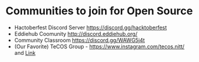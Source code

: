 # Communities to join for Open Source

- Hactoberfest Discord Server https://discord.gg/hacktoberfest
- Eddiehub Coomunity http://discord.eddiehub.org/
- Community Classroom https://discord.gg/WAWG5j4t
- (Our Favorite) TeCOS Group - https://www.instagram.com/tecos.nitt/ and [Link](https://chat.whatsapp.com/FkLXSTJpSRBFeFQh6jCzOa)
